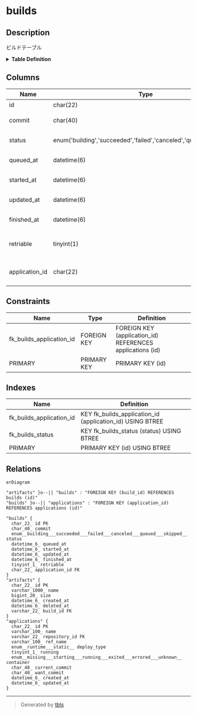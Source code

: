 # builds

## Description

ビルドテーブル

<details>
<summary><strong>Table Definition</strong></summary>

```sql
CREATE TABLE `builds` (
  `id` char(22) NOT NULL COMMENT 'ビルドID',
  `commit` char(40) NOT NULL COMMENT 'コミットハッシュ',
  `status` enum('building','succeeded','failed','canceled','queued','skipped') NOT NULL COMMENT 'ビルドの状態',
  `queued_at` datetime(6) NOT NULL COMMENT 'ビルド追加日時',
  `started_at` datetime(6) DEFAULT NULL COMMENT 'ビルド開始日時',
  `updated_at` datetime(6) DEFAULT NULL COMMENT 'ビルド更新日時',
  `finished_at` datetime(6) DEFAULT NULL COMMENT 'ビルド終了日時',
  `retriable` tinyint(1) NOT NULL COMMENT '再ビルド可能フラグ',
  `application_id` char(22) NOT NULL COMMENT 'アプリケーションID',
  PRIMARY KEY (`id`),
  KEY `fk_builds_status` (`status`),
  KEY `fk_builds_application_id` (`application_id`),
  CONSTRAINT `fk_builds_application_id` FOREIGN KEY (`application_id`) REFERENCES `applications` (`id`)
) ENGINE=InnoDB DEFAULT CHARSET=utf8mb4 COLLATE=utf8mb4_general_ci COMMENT='ビルドテーブル'
```

</details>

## Columns

| Name | Type | Default | Nullable | Children | Parents | Comment |
| ---- | ---- | ------- | -------- | -------- | ------- | ------- |
| id | char(22) |  | false | [artifacts](artifacts.md) |  | ビルドID |
| commit | char(40) |  | false |  |  | コミットハッシュ |
| status | enum('building','succeeded','failed','canceled','queued','skipped') |  | false |  |  | ビルドの状態 |
| queued_at | datetime(6) |  | false |  |  | ビルド追加日時 |
| started_at | datetime(6) | NULL | true |  |  | ビルド開始日時 |
| updated_at | datetime(6) | NULL | true |  |  | ビルド更新日時 |
| finished_at | datetime(6) | NULL | true |  |  | ビルド終了日時 |
| retriable | tinyint(1) |  | false |  |  | 再ビルド可能フラグ |
| application_id | char(22) |  | false |  | [applications](applications.md) | アプリケーションID |

## Constraints

| Name | Type | Definition |
| ---- | ---- | ---------- |
| fk_builds_application_id | FOREIGN KEY | FOREIGN KEY (application_id) REFERENCES applications (id) |
| PRIMARY | PRIMARY KEY | PRIMARY KEY (id) |

## Indexes

| Name | Definition |
| ---- | ---------- |
| fk_builds_application_id | KEY fk_builds_application_id (application_id) USING BTREE |
| fk_builds_status | KEY fk_builds_status (status) USING BTREE |
| PRIMARY | PRIMARY KEY (id) USING BTREE |

## Relations

```mermaid
erDiagram

"artifacts" }o--|| "builds" : "FOREIGN KEY (build_id) REFERENCES builds (id)"
"builds" }o--|| "applications" : "FOREIGN KEY (application_id) REFERENCES applications (id)"

"builds" {
  char_22_ id PK
  char_40_ commit
  enum__building___succeeded___failed___canceled___queued___skipped__ status
  datetime_6_ queued_at
  datetime_6_ started_at
  datetime_6_ updated_at
  datetime_6_ finished_at
  tinyint_1_ retriable
  char_22_ application_id FK
}
"artifacts" {
  char_22_ id PK
  varchar_1000_ name
  bigint_20_ size
  datetime_6_ created_at
  datetime_6_ deleted_at
  varchar_22_ build_id FK
}
"applications" {
  char_22_ id PK
  varchar_100_ name
  varchar_22_ repository_id FK
  varchar_100_ ref_name
  enum__runtime___static__ deploy_type
  tinyint_1_ running
  enum__missing___starting___running___exited___errored___unknown__ container
  char_40_ current_commit
  char_40_ want_commit
  datetime_6_ created_at
  datetime_6_ updated_at
}
```

---

> Generated by [tbls](https://github.com/k1LoW/tbls)
